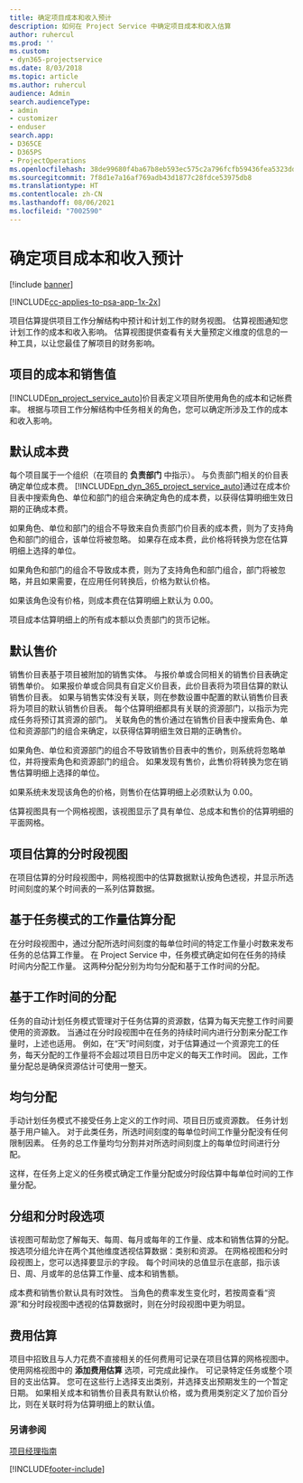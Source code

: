```yaml
---
title: 确定项目成本和收入预计
description: 如何在 Project Service 中确定项目成本和收入估算
author: ruhercul
ms.prod: ''
ms.custom:
- dyn365-projectservice
ms.date: 8/03/2018
ms.topic: article
ms.author: ruhercul
audience: Admin
search.audienceType:
- admin
- customizer
- enduser
search.app:
- D365CE
- D365PS
- ProjectOperations
ms.openlocfilehash: 38de99680f4ba67b8eb593ec575c2a796fcfb59436fea5323dd1d86d7cf3d797
ms.sourcegitcommit: 7f8d1e7a16af769adb43d1877c28fdce53975db8
ms.translationtype: HT
ms.contentlocale: zh-CN
ms.lasthandoff: 08/06/2021
ms.locfileid: "7002590"
---
```

# <a name="determine-project-cost-and-revenue-estimates"></a>确定项目成本和收入预计 

[!include [banner](../includes/psa-now-project-operations.md)]

[!INCLUDE[cc-applies-to-psa-app-1x-2x](../includes/cc-applies-to-psa-app-1x-2x.md)]

项目估算提供项目工作分解结构中预计和计划工作的财务视图。 估算视图通知您计划工作的成本和收入影响。 估算视图提供查看有关大量预定义维度的信息的一种工具，以让您最佳了解项目的财务影响。  
  
## <a name="cost-and-sales-value-of-the-project"></a>项目的成本和销售值  
[!INCLUDE[pn_project_service_auto](../includes/pn-project-service-auto.md)]价目表定义项目所使用角色的成本和记帐费率。 根据与项目工作分解结构中任务相关的角色，您可以确定所涉及工作的成本和收入影响。  
  
## <a name="cost-price-defaulting"></a>默认成本费  
每个项目属于一个组织（在项目的 **负责部门** 中指示）。 与负责部门相关的价目表确定单位成本费。 [!INCLUDE[pn_dyn_365_project_service_auto](../includes/pn-dyn-365-project-service-auto.md)]通过在成本价目表中搜索角色、单位和部门的组合来确定角色的成本费，以获得估算明细生效日期的正确成本费。  
  
如果角色、单位和部门的组合不导致来自负责部门价目表的成本费，则为了支持角色和部门的组合，该单位将被忽略。 如果存在成本费，此价格将转换为您在估算明细上选择的单位。  
  
如果角色和部门的组合不导致成本费，则为了支持角色和部门组合，部门将被忽略，并且如果需要，在应用任何转换后，价格为默认价格。  
  
 如果该角色没有价格，则成本费在估算明细上默认为 0.00。  
  
 项目成本估算明细上的所有成本额以负责部门的货币记帐。  
  
## <a name="sales-price-defaulting"></a>默认售价  
销售价目表基于项目被附加的销售实体。 与报价单或合同相关的销售价目表确定销售单价。 如果报价单或合同具有自定义价目表，此价目表将为项目估算的默认销售价目表。 如果与销售实体没有关联，则在参数设置中配置的默认销售价目表将为项目的默认销售价目表。 每个估算明细都具有关联的资源部门，以指示为完成任务将预订其资源的部门。 关联角色的售价通过在销售价目表中搜索角色、单位和资源部门的组合来确定，以获得估算明细生效日期的正确售价。  
  
如果角色、单位和资源部门的组合不导致销售价目表中的售价，则系统将忽略单位，并将搜索角色和资源部门的组合。 如果发现有售价，此售价将转换为您在销售估算明细上选择的单位。  
  
如果系统未发现该角色的价格，则售价在估算明细上必须默认为 0.00。  
  
估算视图具有一个网格视图，该视图显示了具有单位、总成本和售价的估算明细的平面网格。  
  
## <a name="time-phased-view-of-project-estimates"></a>项目估算的分时段视图  
在项目估算的分时段视图中，网格视图中的估算数据默认按角色透视，并显示所选时间刻度的某个时间表的一系列估算数据。  
  
## <a name="effort-estimate-allocation-based-on-task-mode"></a>基于任务模式的工作量估算分配  
在分时段视图中，通过分配所选时间刻度的每单位时间的特定工作量小时数来发布任务的总估算工作量。 在 Project Service 中，任务模式确定如何在任务的持续时间内分配工作量。 这两种分配分别为均匀分配和基于工作时间的分配。 
  
## <a name="work-hours-based-allocation"></a>基于工作时间的分配  
任务的自动计划任务模式管理对于任务估算的资源数，估算为每天完整工作时间要使用的资源数。 当通过在分时段视图中在任务的持续时间内进行分割来分配工作量时，上述也适用。 例如，在“天”时间刻度，对于估算通过一个资源完工的任务，每天分配的工作量将不会超过项目日历中定义的每天工作时间。 因此，工作量分配总是确保资源估计可使用一整天。  
  
## <a name="even-distribution"></a>均匀分配  
手动计划任务模式不接受任务上定义的工作时间、项目日历或资源数。 任务计划基于用户输入。 对于此类任务，所选时间刻度的每单位时间工作量分配没有任何限制因素。 任务的总工作量均匀分割并对所选时间刻度上的每单位时间进行分配。  
  
这样，在任务上定义的任务模式确定工作量分配或分时段估算中每单位时间的工作量分配。  
  
## <a name="grouping-and-time-phasing-options"></a>分组和分时段选项  
该视图可帮助您了解每天、每周、每月或每年的工作量、成本和销售估算的分配。 按选项分组允许在两个其他维度透视估算数据：类别和资源。 在网格视图和分时段视图上，您可以选择要显示的字段。 每个时间块的总值显示在底部，指示该日、周、月或年的总估算工作量、成本和销售额。  
  
成本费和销售价默认具有时效性。 当角色的费率发生变化时，若按周查看“资源”和分时段视图中透视的估算数据时，则在分时段视图中更为明显。  
  
## <a name="expense-estimates"></a>费用估算  
项目中招致且与人力花费不直接相关的任何费用可记录在项目估算的网格视图中。 使用网格视图中的 **添加费用估算** 选项，可完成此操作。 可记录特定任务或整个项目的支出估算。 您可在这些行上选择支出类别，并选择支出预期发生的一个暂定日期。 如果相关成本和销售价目表具有默认价格，或为费用类别定义了加价百分比，则在关联时将为估算明细上的默认值。  
  
### <a name="see-also"></a>另请参阅  
 [项目经理指南](../psa/project-manager-guide.md)


[!INCLUDE[footer-include](../includes/footer-banner.md)]
